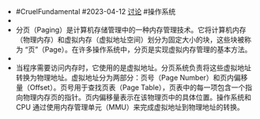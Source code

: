 - #CruelFundamental #2023-04-12 [讨论](https://github.com/CYZH1307/CruelFundamental/tree/main/homework/202304/12) #操作系统
-
- 分页（Paging）是计算机存储管理中的一种内存管理技术。它将计算机内存（物理内存）和虚拟内存（虚拟地址空间）划分为固定大小的块，这些块被称为 “页”（Page）。在许多操作系统中，分页是实现虚拟内存管理的基本方法。
-
- 当程序需要访问内存时，它使用的是虚拟地址。分页系统负责将这些虚拟地址转换为物理地址。虚拟地址分为两部分：页号（Page Number）和页内偏移量（Offset）。页号用于查找页表（Page Table），页表中的每一项包含一个指向物理内存页的指针。页内偏移量表示在该物理页中的具体位置。操作系统和 CPU 通过使用内存管理单元（MMU）来完成虚拟地址到物理地址的转换。